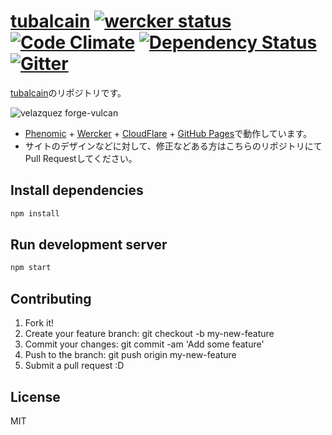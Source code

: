 # [tubalcain](http://trkw.jp/) [![wercker status](https://app.wercker.com/status/67eb2b3bccd91b0ce2444da3d342ec26/s/master "wercker status")](https://app.wercker.com/project/byKey/67eb2b3bccd91b0ce2444da3d342ec26)  [![Code Climate](http://img.shields.io/codeclimate/github/trkw/trkw.svg)](https://codeclimate.com/github/trkw/trkw) [![Dependency Status](https://david-dm.org/trkw/trkw.svg)](https://david-dm.org/trkw/trkw) [![Gitter](https://badges.gitter.im/trkw/Lobby.svg)](https://gitter.im/trkw/Lobby?utm_source=badge&utm_medium=badge&utm_campaign=pr-badge)

[tubalcain](https://trkw.jp)のリポジトリです。

![velazquez forge-vulcan](https://cloud.githubusercontent.com/assets/2557813/20035951/0b217356-a43c-11e6-80b3-e47889f176cf.jpg)

* [Phenomic](https://phenomic.io/) + [Wercker](http://wercker.com/) + [CloudFlare](https://www.cloudflare.com/) + [GitHub Pages](https://pages.github.com/)で動作しています。
* サイトのデザインなどに対して、修正などある方はこちらのリポジトリにてPull Requestしてください。

## Install dependencies

``` sh
npm install
```

## Run development server

``` sh
npm start
```

## Contributing

1. Fork it!
2. Create your feature branch: git checkout -b my-new-feature
3. Commit your changes: git commit -am 'Add some feature'
4. Push to the branch: git push origin my-new-feature
5. Submit a pull request :D


## License
MIT
